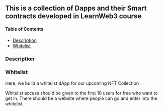 ## This is a collection of Dapps and their Smart contracts developed in LearnWeb3 course

#### Table of Contents

-	[Description](#description)
-	[Whitelist](#whitelist)

### Description

### Whitelist

Here, we build a whitelist dApp for our upcoming NFT Collection

Whitelist access should be given to the first 10 users for free who want to get in.
There should be a website where people can go and enter into the whitelist.
